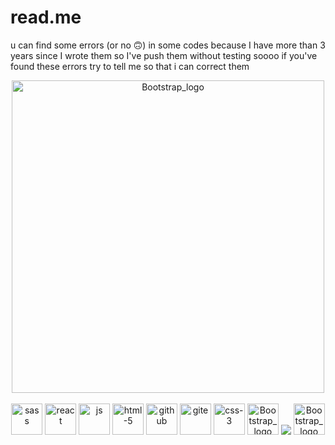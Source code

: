 # read.me
 
 u can find some errors (or no 🙃)  in some codes because I have more than 3 years since I wrote them so I've push them without testing soooo if you've found these errors try to tell me so that i can correct them 
<div align="center">
 <img src="https://github.com/user-attachments/assets/682a7d35-156c-4e1b-b790-8768cf310f5b"alt="Bootstrap_logo" width="500">
</div>

<br>
<div align="center">
<img src="https://github.com/user-attachments/assets/053f4ae7-87fd-449f-9df6-0f32af392c76" alt="sass" width="50">
<img src="https://github.com/user-attachments/assets/2d55a0db-bc5e-4437-9331-3ca5e171fec6" alt="react" width="50">
<img src="https://github.com/user-attachments/assets/6c296661-21e1-4289-ace8-e94fb8f69760" alt="js" width="50">
<img src="https://github.com/user-attachments/assets/c5491ccd-8327-414c-bc64-974f7e8da274" alt="html-5" width="50">
<img src="https://github.com/user-attachments/assets/779793b4-b65d-4802-8164-193520149bf1" alt="github" width="50">
<img src="https://github.com/user-attachments/assets/025cf546-1328-47c6-93fa-e74090b5cc53" alt="gite" width="50">
<img src="https://github.com/user-attachments/assets/7f9cf0c1-d9b7-49f3-b1d6-72d393bc9e59" alt="css-3" width="50">
<img src="https://github.com/user-attachments/assets/4ba3e112-8491-436f-b73f-5ffd65760e71" alt="Bootstrap_logo" width="50">
<img src="java-icon-1511x2048-6ikx8301](https://github.com/user-attachments/assets/dfa8c67b-afbd-49ed-8110-ed067791631e">
<img src="https://github.com/user-attachments/assets/e331628c-d7df-4c57-ab20-9c70079a063d"alt="Bootstrap_logo" width="50">

</div>

